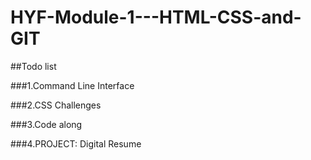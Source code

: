 # HYF-Module-1---HTML-CSS-and-GIT
##Todo list

###1.Command Line Interface

###2.CSS Challenges

###3.Code along

###4.PROJECT: Digital Resume
